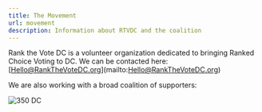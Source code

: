 ```yaml
---
title: The Movement
url: movement
description: Information about RTVDC and the coalition
---
```

Rank the Vote DC is a volunteer organization dedicated to bringing Ranked Choice Voting to DC.  We can be contacted here:
\[Hello@RankTheVoteDC.org](mailto:Hello@RankTheVoteDC.org)

We are also working with a broad coalition of supporters:

![350 DC](/static/img/350dc-logo.png?nf_resize=fit&w=100&h=400 "350 DC")